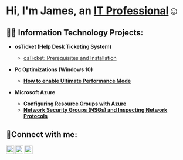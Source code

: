 <h1>Hi, I'm James, an <a href="https://www.linkedin.com/in/james-gist-89a07228a/">IT Professional</a>☺</h1>

<h2>👨‍💻 Information Technology Projects:</h2>

- <b>osTicket (Help Desk Ticketing System)</b>
  - [osTicket: Prerequisites and Installation](https://github.com/jgist6215/osticket-prereqs/blob/main/README.md)
- <b>Pc Optimizations (Windows 10)
  - [How to enable Ultimate Performance Mode](https://github.com/jgist6215/Ultimate-Performance-Mode)
 
- <b>Microsoft Azure</b>
  - [Configuring Resource Groups with Azure](https://github.com/joshmadakoredmonds/configure-ad)
  - [Network Security Groups (NSGs) and Inspecting Network Protocols](https://github.com/joshmadakoredmonds/azure-network-protocols)

<h2>🤳Connect with me:</h2>

[<img align="left" alt="Josh | Twitter" width="22px" src="https://cdn.jsdelivr.net/npm/simple-icons@v3/icons/twitter.svg" />][twitter]
[<img align="left" alt="Josh | LinkedIn" width="22px" src="https://cdn.jsdelivr.net/npm/simple-icons@v3/icons/linkedin.svg" />][linkedin]
[<img align="left" alt="Josh | Instagram" width="22px" src="https://cdn.jsdelivr.net/npm/simple-icons@v3/icons/instagram.svg" />][instagram]

[twitter]: https://twitter.com/Jane
[instagram]: https://www.instagram.com/Jane
[linkedin]: https://www.linkedin.com/in/james-gist-89a07228a/
